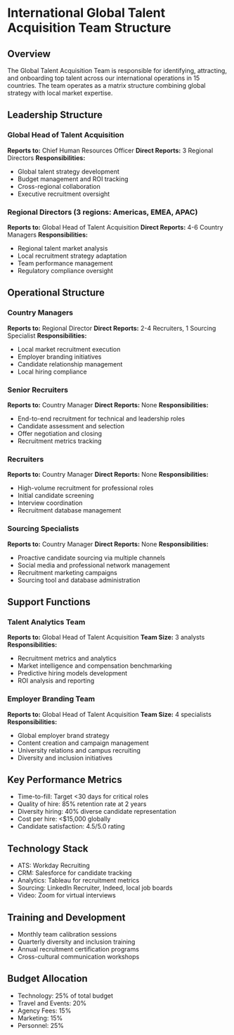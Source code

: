 # International Global Talent Acquisition Team Structure

## Overview
The Global Talent Acquisition Team is responsible for identifying, attracting, and onboarding top talent across our international operations in 15 countries. The team operates as a matrix structure combining global strategy with local market expertise.

## Leadership Structure

### Global Head of Talent Acquisition
**Reports to:** Chief Human Resources Officer
**Direct Reports:** 3 Regional Directors
**Responsibilities:**
- Global talent strategy development
- Budget management and ROI tracking
- Cross-regional collaboration
- Executive recruitment oversight

### Regional Directors (3 regions: Americas, EMEA, APAC)
**Reports to:** Global Head of Talent Acquisition
**Direct Reports:** 4-6 Country Managers
**Responsibilities:**
- Regional talent market analysis
- Local recruitment strategy adaptation
- Team performance management
- Regulatory compliance oversight

## Operational Structure

### Country Managers
**Reports to:** Regional Director
**Direct Reports:** 2-4 Recruiters, 1 Sourcing Specialist
**Responsibilities:**
- Local market recruitment execution
- Employer branding initiatives
- Candidate relationship management
- Local hiring compliance

### Senior Recruiters
**Reports to:** Country Manager
**Direct Reports:** None
**Responsibilities:**
- End-to-end recruitment for technical and leadership roles
- Candidate assessment and selection
- Offer negotiation and closing
- Recruitment metrics tracking

### Recruiters
**Reports to:** Country Manager
**Direct Reports:** None
**Responsibilities:**
- High-volume recruitment for professional roles
- Initial candidate screening
- Interview coordination
- Recruitment database management

### Sourcing Specialists
**Reports to:** Country Manager
**Direct Reports:** None
**Responsibilities:**
- Proactive candidate sourcing via multiple channels
- Social media and professional network management
- Recruitment marketing campaigns
- Sourcing tool and database administration

## Support Functions

### Talent Analytics Team
**Reports to:** Global Head of Talent Acquisition
**Team Size:** 3 analysts
**Responsibilities:**
- Recruitment metrics and analytics
- Market intelligence and compensation benchmarking
- Predictive hiring models development
- ROI analysis and reporting

### Employer Branding Team
**Reports to:** Global Head of Talent Acquisition
**Team Size:** 4 specialists
**Responsibilities:**
- Global employer brand strategy
- Content creation and campaign management
- University relations and campus recruiting
- Diversity and inclusion initiatives

## Key Performance Metrics
- Time-to-fill: Target <30 days for critical roles
- Quality of hire: 85% retention rate at 2 years
- Diversity hiring: 40% diverse candidate representation
- Cost per hire: <$15,000 globally
- Candidate satisfaction: 4.5/5.0 rating

## Technology Stack
- ATS: Workday Recruiting
- CRM: Salesforce for candidate tracking
- Analytics: Tableau for recruitment metrics
- Sourcing: LinkedIn Recruiter, Indeed, local job boards
- Video: Zoom for virtual interviews

## Training and Development
- Monthly team calibration sessions
- Quarterly diversity and inclusion training
- Annual recruitment certification programs
- Cross-cultural communication workshops

## Budget Allocation
- Technology: 25% of total budget
- Travel and Events: 20%
- Agency Fees: 15%
- Marketing: 15%
- Personnel: 25%

